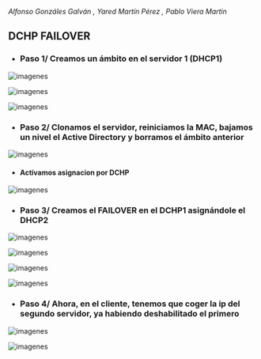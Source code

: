 *Alfonso Gonzáles Galván , Yared Martín Pérez , Pablo Viera Martin*

## DCHP FAILOVER  

* ### Paso 1/ Creamos un ámbito en el servidor 1 (DHCP1)

![imagenes](img/001.png)    

![imagenes](img/002.png)  

![imagenes](img/007.png)   


* ### Paso 2/ Clonamos el servidor, reiniciamos la MAC, bajamos un nivel el Active Directory y borramos el ámbito anterior  

![imagenes](img/003.png)     

  * #### Activamos asignacion por DCHP

  ![imagenes](img/004.png)   

  * ### Paso 3/ Creamos el  FAILOVER  en el DCHP1 asignándole el DHCP2  

![imagenes](img/005.png)  

![imagenes](img/008.png)  

![imagenes](img/009.png)  

![imagenes](img/010.png)   

* ### Paso 4/ Ahora, en el cliente, tenemos que coger la ip del segundo servidor, ya habiendo deshabilitado el primero  

![imagenes](img/011.png)   

![imagenes](img/012.png)
